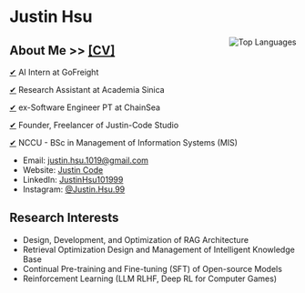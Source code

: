 # Justin Hsu

<a href="https://github.com/JustinHsu1019/JustinHsu1019/blob/main/Top_Lang.md">
  <img align="right" src="https://justinhsu-stats.vercel.app/api/top-langs/?username=JustinHsu1019&hide=html" alt="Top Languages" />
</a>

## About Me >> [[CV]](https://justin-code.com/cv)

[✔](https://www.gofreight.com/company) AI Intern at GoFreight

[✔](https://iis.sinica.edu.tw/zh/index.html) Research Assistant at Academia Sinica

[✔](https://www.chainsea.com.tw) ex-Software Engineer PT at ChainSea

[✔](https://www.tasker.com.tw/workroom/Gm0Pr0) Founder, Freelancer of Justin-Code Studio

[✔](https://mis2.nccu.edu.tw) NCCU - BSc in Management of Information Systems (MIS)

- Email: [justin.hsu.1019@gmail.com](mailto:justin.hsu.1019@gmail.com)
- Website: [Justin Code](https://justin-code.com)
- LinkedIn: [JustinHsu101999](https://www.linkedin.com/in/justinhsu101999/)
- Instagram: [@Justin.Hsu.99](https://www.instagram.com/justin.hsu.99/)

## Research Interests
- Design, Development, and Optimization of RAG Architecture
- Retrieval Optimization Design and Management of Intelligent Knowledge Base
- Continual Pre-training and Fine-tuning (SFT) of Open-source Models
- Reinforcement Learning (LLM RLHF, Deep RL for Computer Games)
